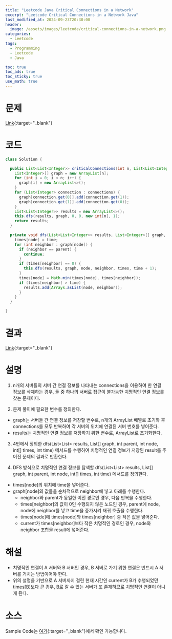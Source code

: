 ```yaml
---
title: "Leetcode Java Critical Connections in a Network"
excerpt: "Leetcode Critical Connections in a Network Java"
last_modified_at: 2024-09-23T20:30:00
header:
  image: /assets/images/leetcode/critical-connections-in-a-network.png
categories:
  - Leetcode
tags:
  - Programming
  - Leetcode
  - Java

toc: true
toc_ads: true
toc_sticky: true
use_math: true
---
```

# 문제
[Link](https://leetcode.com/problems/critical-connections-in-a-network/){:target="_blank"}

# 코드
```java
class Solution {

  public List<List<Integer>> criticalConnections(int n, List<List<Integer>> connections) {
    List<Integer>[] graph = new ArrayList[n];
    for (int i = 0; i < n; i++) {
      graph[i] = new ArrayList<>();
    }
    for (List<Integer> connection : connections) {
      graph[connection.get(0)].add(connection.get(1));
      graph[connection.get(1)].add(connection.get(0));
    }
    List<List<Integer>> results = new ArrayList<>();
    this.dfs(results, graph, 0, 0, new int[n], 1);
    return results;
  }

  private void dfs(List<List<Integer>> results, List<Integer>[] graph, int parent, int node, int[] times, int time) {
    times[node] = time;
    for (int neighbor : graph[node]) {
      if (neighbor == parent) {
        continue;
      }
      if (times[neighbor] == 0) {
        this.dfs(results, graph, node, neighbor, times, time + 1);
      }
      times[node] = Math.min(times[node], times[neighbor]);
      if (times[neighbor] > time) {
        results.add(Arrays.asList(node, neighbor));
      }
    }
  }

}
```

# 결과
[Link](https://leetcode.com/problems/critical-connections-in-a-network/submissions/1399525950/){:target="_blank"}

# 설명
1. n개의 서버들의 서버 간 연결 정보를 나타내는 connections을 이용하여 한 연결 정보를 삭제하는 경우, 둘 중 하나의 서버로 접근이 불가능한 치명적인 연결 정보를 찾는 문제이다.

2. 문제 풀이에 필요한 변수를 정의한다.
- graph는 서버들 간 연결 정보를 저장할 변수로, n개의 ArrayList 배열로 초기화 후 connections를 모두 반복하여 각 서버의 위치에 연결된 서버 번호를 넣어준다.
- results는 치명적인 연결 정보를 저장하기 위한 변수로, ArrayList로 초기화한다.

3. 4번에서 정의한 dfs(List<List<Integer>> results, List<Integer>[] graph, int parent, int node, int[] times, int time) 메서드를 수행하여 치명적인 연결 정보가 저장된 result를 주어진 문제의 결과로 반환한다.

4. DFS 방식으로 치명적인 연결 정보를 탐색할 dfs(List<List<Integer>> results, List<Integer>[] graph, int parent, int node, int[] times, int time) 메서드를 정의한다.
- times[node]의 위치에 time을 넣어준다.
- graph[node]의 값들을 순차적으로 neighbor에 넣고 아래를 수행한다.
  - neighbor와 parent가 동일한 이전 경로인 경우, 다음 반복을 수행한다.
  - times[neighbor]의 값이 0인 수행되지 않은 노드인 경우, parent에 node, node에 neighbor를 넣고 time을 증가시켜 재귀 호출을 수행한다.
  - times[node]에 times[node]와 times[neighbor] 중 작은 값을 넣어준다.
  - current가 times[neighbor]보다 작은 치명적인 경로인 경우, node와 neighbor 조합을 result에 넣어준다.

# 해설 
- 치명적인 연결이 A 서버와 B 서버인 경우, B 서버로 가기 위한 연결은 반드시 A 서버를 거치는 방법이어야 한다.
- 위의 설명을 기반으로 A 서버까지 걸린 현재 시간인 current가 B가 수행되었던 times[B]보다 큰 경우, B로 갈 수 있는 서버가 또 존재하므로 치명적인 연결이 아니게 된다.

# 소스
Sample Code는 [여기](https://github.com/GracefulSoul/leetcode/blob/master/src/main/java/gracefulsoul/problems/CriticalConnectionsInANetwork.java){:target="_blank"}에서 확인 가능합니다.